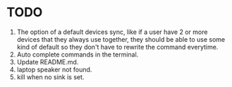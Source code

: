 # TODO

1. The option of a default devices sync, like if a user have 2 or more devices that they always use together, they should be able to use some kind of default so they don't have to rewrite the command everytime.
2. Auto complete commands in the terminal.
3. Update README.md.
4. laptop speaker not found.
5. kill when no sink is set.

